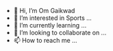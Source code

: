 - 👋 Hi, I’m Om Gaikwad
- 👀 I’m interested in Sports ...
- 🌱 I’m currently learning ...
- 💞️ I’m looking to collaborate on ...
- 📫 How to reach me ...

<!---
omgaikwad123/omgaikwad123 is a ✨ special ✨ repository because its `README.md` (this file) appears on your GitHub profile.
You can click the Preview link to take a look at your changes.
--->

